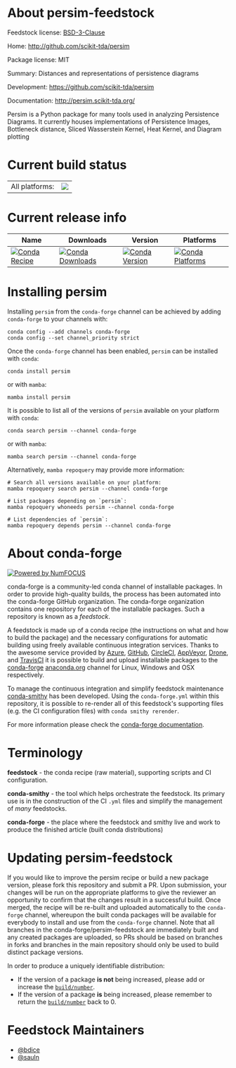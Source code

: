 About persim-feedstock
======================

Feedstock license: [BSD-3-Clause](https://github.com/conda-forge/persim-feedstock/blob/main/LICENSE.txt)

Home: http://github.com/scikit-tda/persim

Package license: MIT

Summary: Distances and representations of persistence diagrams

Development: https://github.com/scikit-tda/persim

Documentation: http://persim.scikit-tda.org/

Persim is a Python package for many tools used in analyzing Persistence Diagrams. It currently houses implementations of Persistence Images, Bottleneck distance, Sliced Wasserstein Kernel, Heat Kernel, and Diagram plotting


Current build status
====================


<table><tr><td>All platforms:</td>
    <td>
      <a href="https://dev.azure.com/conda-forge/feedstock-builds/_build/latest?definitionId=7102&branchName=main">
        <img src="https://dev.azure.com/conda-forge/feedstock-builds/_apis/build/status/persim-feedstock?branchName=main">
      </a>
    </td>
  </tr>
</table>

Current release info
====================

| Name | Downloads | Version | Platforms |
| --- | --- | --- | --- |
| [![Conda Recipe](https://img.shields.io/badge/recipe-persim-green.svg)](https://anaconda.org/conda-forge/persim) | [![Conda Downloads](https://img.shields.io/conda/dn/conda-forge/persim.svg)](https://anaconda.org/conda-forge/persim) | [![Conda Version](https://img.shields.io/conda/vn/conda-forge/persim.svg)](https://anaconda.org/conda-forge/persim) | [![Conda Platforms](https://img.shields.io/conda/pn/conda-forge/persim.svg)](https://anaconda.org/conda-forge/persim) |

Installing persim
=================

Installing `persim` from the `conda-forge` channel can be achieved by adding `conda-forge` to your channels with:

```
conda config --add channels conda-forge
conda config --set channel_priority strict
```

Once the `conda-forge` channel has been enabled, `persim` can be installed with `conda`:

```
conda install persim
```

or with `mamba`:

```
mamba install persim
```

It is possible to list all of the versions of `persim` available on your platform with `conda`:

```
conda search persim --channel conda-forge
```

or with `mamba`:

```
mamba search persim --channel conda-forge
```

Alternatively, `mamba repoquery` may provide more information:

```
# Search all versions available on your platform:
mamba repoquery search persim --channel conda-forge

# List packages depending on `persim`:
mamba repoquery whoneeds persim --channel conda-forge

# List dependencies of `persim`:
mamba repoquery depends persim --channel conda-forge
```


About conda-forge
=================

[![Powered by
NumFOCUS](https://img.shields.io/badge/powered%20by-NumFOCUS-orange.svg?style=flat&colorA=E1523D&colorB=007D8A)](https://numfocus.org)

conda-forge is a community-led conda channel of installable packages.
In order to provide high-quality builds, the process has been automated into the
conda-forge GitHub organization. The conda-forge organization contains one repository
for each of the installable packages. Such a repository is known as a *feedstock*.

A feedstock is made up of a conda recipe (the instructions on what and how to build
the package) and the necessary configurations for automatic building using freely
available continuous integration services. Thanks to the awesome service provided by
[Azure](https://azure.microsoft.com/en-us/services/devops/), [GitHub](https://github.com/),
[CircleCI](https://circleci.com/), [AppVeyor](https://www.appveyor.com/),
[Drone](https://cloud.drone.io/welcome), and [TravisCI](https://travis-ci.com/)
it is possible to build and upload installable packages to the
[conda-forge](https://anaconda.org/conda-forge) [anaconda.org](https://anaconda.org/)
channel for Linux, Windows and OSX respectively.

To manage the continuous integration and simplify feedstock maintenance
[conda-smithy](https://github.com/conda-forge/conda-smithy) has been developed.
Using the ``conda-forge.yml`` within this repository, it is possible to re-render all of
this feedstock's supporting files (e.g. the CI configuration files) with ``conda smithy rerender``.

For more information please check the [conda-forge documentation](https://conda-forge.org/docs/).

Terminology
===========

**feedstock** - the conda recipe (raw material), supporting scripts and CI configuration.

**conda-smithy** - the tool which helps orchestrate the feedstock.
                   Its primary use is in the construction of the CI ``.yml`` files
                   and simplify the management of *many* feedstocks.

**conda-forge** - the place where the feedstock and smithy live and work to
                  produce the finished article (built conda distributions)


Updating persim-feedstock
=========================

If you would like to improve the persim recipe or build a new
package version, please fork this repository and submit a PR. Upon submission,
your changes will be run on the appropriate platforms to give the reviewer an
opportunity to confirm that the changes result in a successful build. Once
merged, the recipe will be re-built and uploaded automatically to the
`conda-forge` channel, whereupon the built conda packages will be available for
everybody to install and use from the `conda-forge` channel.
Note that all branches in the conda-forge/persim-feedstock are
immediately built and any created packages are uploaded, so PRs should be based
on branches in forks and branches in the main repository should only be used to
build distinct package versions.

In order to produce a uniquely identifiable distribution:
 * If the version of a package **is not** being increased, please add or increase
   the [``build/number``](https://docs.conda.io/projects/conda-build/en/latest/resources/define-metadata.html#build-number-and-string).
 * If the version of a package **is** being increased, please remember to return
   the [``build/number``](https://docs.conda.io/projects/conda-build/en/latest/resources/define-metadata.html#build-number-and-string)
   back to 0.

Feedstock Maintainers
=====================

* [@bdice](https://github.com/bdice/)
* [@sauln](https://github.com/sauln/)

